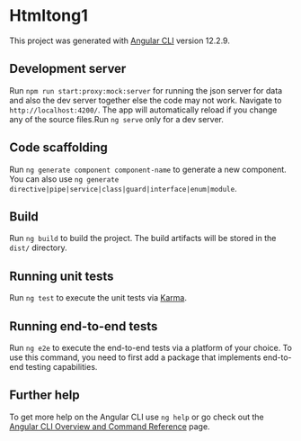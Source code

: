 # Htmltong1

This project was generated with [Angular CLI](https://github.com/angular/angular-cli) version 12.2.9.

## Development server

Run `npm run start:proxy:mock:server` for running the json server for data and also the dev server together else the code may not work. Navigate to `http://localhost:4200/`. The app will automatically reload if you change any of the source files.Run `ng serve` only for a dev server.

## Code scaffolding

Run `ng generate component component-name` to generate a new component. You can also use `ng generate directive|pipe|service|class|guard|interface|enum|module`.

## Build

Run `ng build` to build the project. The build artifacts will be stored in the `dist/` directory.

## Running unit tests

Run `ng test` to execute the unit tests via [Karma](https://karma-runner.github.io).

## Running end-to-end tests

Run `ng e2e` to execute the end-to-end tests via a platform of your choice. To use this command, you need to first add a package that implements end-to-end testing capabilities.

## Further help

To get more help on the Angular CLI use `ng help` or go check out the [Angular CLI Overview and Command Reference](https://angular.io/cli) page.
